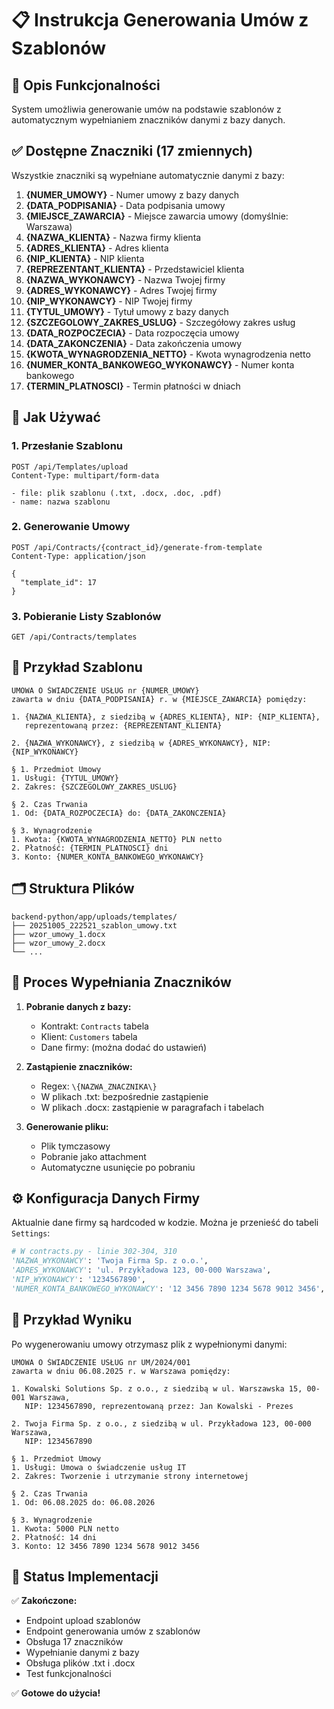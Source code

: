 # 📋 Instrukcja Generowania Umów z Szablonów

## 🎯 Opis Funkcjonalności

System umożliwia generowanie umów na podstawie szablonów z automatycznym wypełnianiem znaczników danymi z bazy danych.

## ✅ Dostępne Znaczniki (17 zmiennych)

Wszystkie znaczniki są wypełniane automatycznie danymi z bazy:

1. **{NUMER_UMOWY}** - Numer umowy z bazy danych
2. **{DATA_PODPISANIA}** - Data podpisania umowy
3. **{MIEJSCE_ZAWARCIA}** - Miejsce zawarcia umowy (domyślnie: Warszawa)
4. **{NAZWA_KLIENTA}** - Nazwa firmy klienta
5. **{ADRES_KLIENTA}** - Adres klienta
6. **{NIP_KLIENTA}** - NIP klienta
7. **{REPREZENTANT_KLIENTA}** - Przedstawiciel klienta
8. **{NAZWA_WYKONAWCY}** - Nazwa Twojej firmy
9. **{ADRES_WYKONAWCY}** - Adres Twojej firmy
10. **{NIP_WYKONAWCY}** - NIP Twojej firmy
11. **{TYTUL_UMOWY}** - Tytuł umowy z bazy danych
12. **{SZCZEGOLOWY_ZAKRES_USLUG}** - Szczegółowy zakres usług
13. **{DATA_ROZPOCZECIA}** - Data rozpoczęcia umowy
14. **{DATA_ZAKONCZENIA}** - Data zakończenia umowy
15. **{KWOTA_WYNAGRODZENIA_NETTO}** - Kwota wynagrodzenia netto
16. **{NUMER_KONTA_BANKOWEGO_WYKONAWCY}** - Numer konta bankowego
17. **{TERMIN_PLATNOSCI}** - Termin płatności w dniach

## 🔧 Jak Używać

### 1. Przesłanie Szablonu
```
POST /api/Templates/upload
Content-Type: multipart/form-data

- file: plik szablonu (.txt, .docx, .doc, .pdf)
- name: nazwa szablonu
```

### 2. Generowanie Umowy
```
POST /api/Contracts/{contract_id}/generate-from-template
Content-Type: application/json

{
  "template_id": 17
}
```

### 3. Pobieranie Listy Szablonów
```
GET /api/Contracts/templates
```

## 📝 Przykład Szablonu

```
UMOWA O ŚWIADCZENIE USŁUG nr {NUMER_UMOWY}
zawarta w dniu {DATA_PODPISANIA} r. w {MIEJSCE_ZAWARCIA} pomiędzy:

1. {NAZWA_KLIENTA}, z siedzibą w {ADRES_KLIENTA}, NIP: {NIP_KLIENTA}, 
   reprezentowaną przez: {REPREZENTANT_KLIENTA}

2. {NAZWA_WYKONAWCY}, z siedzibą w {ADRES_WYKONAWCY}, NIP: {NIP_WYKONAWCY}

§ 1. Przedmiot Umowy
1. Usługi: {TYTUL_UMOWY}
2. Zakres: {SZCZEGOLOWY_ZAKRES_USLUG}

§ 2. Czas Trwania
1. Od: {DATA_ROZPOCZECIA} do: {DATA_ZAKONCZENIA}

§ 3. Wynagrodzenie
1. Kwota: {KWOTA_WYNAGRODZENIA_NETTO} PLN netto
2. Płatność: {TERMIN_PLATNOSCI} dni
3. Konto: {NUMER_KONTA_BANKOWEGO_WYKONAWCY}
```

## 🗂️ Struktura Plików

```
backend-python/app/uploads/templates/
├── 20251005_222521_szablon_umowy.txt
├── wzor_umowy_1.docx
├── wzor_umowy_2.docx
└── ...
```

## 🔄 Proces Wypełniania Znaczników

1. **Pobranie danych z bazy:**
   - Kontrakt: `Contracts` tabela
   - Klient: `Customers` tabela
   - Dane firmy: (można dodać do ustawień)

2. **Zastąpienie znaczników:**
   - Regex: `\{NAZWA_ZNACZNIKA\}`
   - W plikach .txt: bezpośrednie zastąpienie
   - W plikach .docx: zastąpienie w paragrafach i tabelach

3. **Generowanie pliku:**
   - Plik tymczasowy
   - Pobranie jako attachment
   - Automatyczne usunięcie po pobraniu

## ⚙️ Konfiguracja Danych Firmy

Aktualnie dane firmy są hardcoded w kodzie. Można je przenieść do tabeli `Settings`:

```python
# W contracts.py - linie 302-304, 310
'NAZWA_WYKONAWCY': 'Twoja Firma Sp. z o.o.',
'ADRES_WYKONAWCY': 'ul. Przykładowa 123, 00-000 Warszawa',
'NIP_WYKONAWCY': '1234567890',
'NUMER_KONTA_BANKOWEGO_WYKONAWCY': '12 3456 7890 1234 5678 9012 3456',
```

## 🎉 Przykład Wyniku

Po wygenerowaniu umowy otrzymasz plik z wypełnionymi danymi:

```
UMOWA O ŚWIADCZENIE USŁUG nr UM/2024/001
zawarta w dniu 06.08.2025 r. w Warszawa pomiędzy:

1. Kowalski Solutions Sp. z o.o., z siedzibą w ul. Warszawska 15, 00-001 Warszawa, 
   NIP: 1234567890, reprezentowaną przez: Jan Kowalski - Prezes

2. Twoja Firma Sp. z o.o., z siedzibą w ul. Przykładowa 123, 00-000 Warszawa, 
   NIP: 1234567890

§ 1. Przedmiot Umowy
1. Usługi: Umowa o świadczenie usług IT
2. Zakres: Tworzenie i utrzymanie strony internetowej

§ 2. Czas Trwania
1. Od: 06.08.2025 do: 06.08.2026

§ 3. Wynagrodzenie
1. Kwota: 5000 PLN netto
2. Płatność: 14 dni
3. Konto: 12 3456 7890 1234 5678 9012 3456
```

## 🚀 Status Implementacji

✅ **Zakończone:**
- Endpoint upload szablonów
- Endpoint generowania umów z szablonów
- Obsługa 17 znaczników
- Wypełnianie danymi z bazy
- Obsługa plików .txt i .docx
- Test funkcjonalności

✅ **Gotowe do użycia!**



